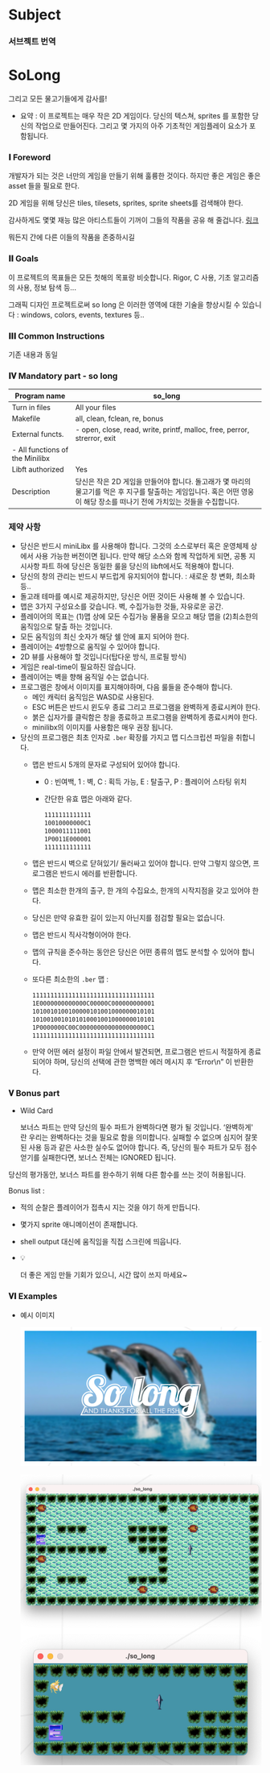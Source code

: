 # Subject

### 서브젝트 번역

# SoLong


그리고 모든 물고기들에게 감사를! 

- 요약 : 이 프로젝트는 매우 작은 2D 게임이다. 당신의 텍스쳐, sprites 를 포함한 당신의 작업으로 만들어진다. 그리고 몇 가지의 아주 기초적인 게임플레이 요소가 포함됩니다.

### 𝐈     Foreword


개발자가 되는 것은 너만의 게임을 만들기 위해 훌륭한 것이다. 하지만 좋은 게임은 좋은 asset 들을 필요로 한다. 

2D 게임을 위해 당신은 tiles, tilesets, sprites, sprite sheets를 검색해야 한다. 

감사하게도 몇몇 재능 많은 아티스트들이 기꺼이 그들의 작품을 공유 해 줄겁니다. [링크](https://itch.io/game-assets/free/tag-sprites)

뭐든지 간에 다른 이들의 작품을 존중하시길

### 𝐈𝐈   Goals

이 프로젝트의 목표들은 모든 첫해의 목표랑 비슷합니다. Rigor, C 사용, 기초 알고리즘의 사용, 정보 탐색 등... 

그래픽 디자인 프로젝트로써 so long 은 이러한 영역에 대한 기술을 향상시킬 수 있습니다 : windows, colors, events, textures 등.. 

### 𝐈𝐈𝐈  Common Instructions

기존 내용과 동일 

### 𝐈𝐕  Mandatory part - so long

| Program name | so_long |
| --- | --- |
| Turn in files | All your files |
| Makefile  | all, clean, fclean, re, bonus |
| External functs. | - open, close, read, write, printf, malloc, free, perror, strerror, exit
- All functions of the Minilibx |
| Libft authorized  | Yes |
| Description | 당신은 작은 2D 게임을 만들어야 합니다. 돌고래가 몇 마리의 물고기를 먹은 후 지구를 탈출하는 게임입니다. 혹은 어떤 영웅이 해당 장소를 떠나기 전에 가치있는 것들을 수집합니다.  |

### 제약 사항

- 당신은 반드시 miniLibx 를 사용해야 합니다. 그것의 소스로부터 혹은 운영체제 상에서 사용 가능한 버전이면 됩니다. 
만약 해당 소스와 함께 작업하게 되면, 공통 지시사항 파트 하에 당신은 동일한 룰을 당신의 libft에서도 적용해야 합니다.
- 당신의 창의 관리는 반드시 부드럽게 유지되어야 합니다. : 새로운 창 변화, 최소화 등..
- 돌고래 테마를 예시로 제공하지만, 당신은 어떤 것이든 사용해 볼 수 있습니다.
- 맵은 3가지 구성요소를 갖습니다. 벽, 수집가능한 것들, 자유로운 공간.
- 플레이어의 목표는 (1)맵 상에 모든 수집가능 물품을 모으고 해당 맵을 (2)최소한의 움직임으로 탈출 하는 것입니다.
- 모든 움직임의 최신 숫자가 해당 쉘 안에 표지 되어야 한다.
- 플레이어는 4방향으로 움직일 수 있어야 합니다.
- 2D 뷰를 사용해야 할 것입니다(탑다운 방식, 프로필 방식)
- 게임은 real-time이 필요하진 않습니다.
- 플레이어는 벽을 향해 움직일 수는 없습니다.
- 프로그램은 창에서 이미지를 표지해야하며, 다음 룰들을 준수해야 합니다.
    - 메인 캐릭터 움직임은 WASD로 사용된다.
    - ESC 버튼은 반드시 윈도우 종료 그리고 프로그램을 완벽하게 종료시켜야 한다.
    - 붉은 십자가를 클릭함은 창을 종료하고 프로그램을 완벽하게 종료시켜야 한다.
    - minilibx의 이미지를 사용함은 매우 권장 됩니다.
- 당신의 프로그램은  최초 인자로 `.ber` 확장를 가지고 맵 디스크립션 파일을 취합니다.
    - 맵은 반드시 5개의 문자로 구성되어 있어야 합니다.
        - 0 : 빈여백, 1 : 벽, C : 획득 가능, E : 탈출구, P : 플레이어 스타팅 위치
        - 간단한 유효 맵은 아래와 같다.
            
            ```
            1111111111111
            10010000000C1
            1000011111001
            1P0011E000001
            1111111111111
            ```
            
    - 맵은 반드시 벽으로 닫혀있기/ 둘러싸고 있어야 합니다. 만약 그렇지 않으면, 프로그램은 반드시 에러를 반환합니다.
    - 맵은 최소한 한개의 출구, 한 개의 수집요소, 한개의 시작지점을 갖고 있어야 한다.
    - 당신은 만약 유효한 길이 있는지 아닌지를 점검할 필요는 없습니다.
    - 맵은 반드시 직사각형이어야 한다.
    - 맵의 규칙을 준수하는 동안은 당신은 어떤 종류의 맵도 분석할 수 있어야 합니다.
    - 또다른 최소한의 `.ber` 맵 :
        
        ```
        1111111111111111111111111111111111
        1E0000000000000C00000C000000000001
        1010010100100000101001000000010101
        1010010010101010001001000000010101
        1P0000000C00C0000000000000000000C1
        1111111111111111111111111111111111
        ```
        
    - 만약 어떤 에러 설정이 파일 안에서 발견되면, 프로그램은 반드시 적절하게 종료되어야 하며, 당신의 선택에 관한 명백한 에러 메시지 후 “Error\n” 이 반환한다.

### 𝐕    Bonus part

- Wild Card
    
    보너스 파트는 만약 당신의 필수 파트가 완벽하다면 평가 될 것입니다. ‘완벽하게' 란 우리는 완벽하다는 것을 필요로 함을 의미합니다. 실패할 수 없으며 심지어 잘못된 사용 등과 같은 사소한 실수도 없어야 합니다. 즉, 당신의 필수 파트가 모두 점수 얻기를 실패한다면, 보너스 전체는 IGNORED 됩니다. 
    

당신의 평가동안, 보너스 파트를 완수하기 위해 다른 함수를 쓰는 것이 허용됩니다. 

Bonus list : 

- 적의 순찰은 플레이어가 접촉시 지는 것을 야기 하게 만듭니다.
- 몇가지 sprite 애니메이션이 존재합니다.
- shell output 대신에 움직임을 직접 스크린에 띄웁니다.
- 💡
    
    더 좋은 게임 만들 기회가 있으니, 시간 많이 쓰지 마세요~
    

### 𝐕𝐈  Examples

- 예시 이미지
    
    ![001.png](./src/001.png)
    
    ![002.png](./src/002.png)
